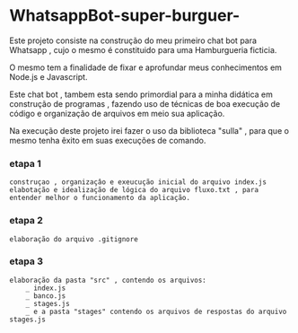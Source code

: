 # WhatsappBot-super-burguer-

Este projeto consiste na construção do meu primeiro chat bot para Whatsapp , cujo o mesmo é constituido para uma Hamburgueria ficticia.

O mesmo tem a finalidade de fixar e aprofundar meus conhecimentos em Node.js e Javascript.

Este chat bot , tambem esta sendo primordial para a minha didática em construção de programas , fazendo uso de técnicas de boa execução de código e organização de arquivos em meio sua aplicação.

Na execução deste projeto irei fazer o uso da biblioteca "sulla" , para que o mesmo tenha êxito em suas execuções de comando.


### etapa 1
    construçao , organizaçâo e exeucução inicial do arquivo index.js
    elabotação e idealização de lógica do arquivo fluxo.txt , para entender melhor o funcionamento da aplicação.

### etapa 2
    elaboração do arquivo .gitignore 

### etapa 3
    elaboração da pasta "src" , contendo os arquivos:
        _ index.js
        _ banco.js
        _ stages.js
        _ e a pasta "stages" contendo os arquivos de respostas do arquivo stages.js
